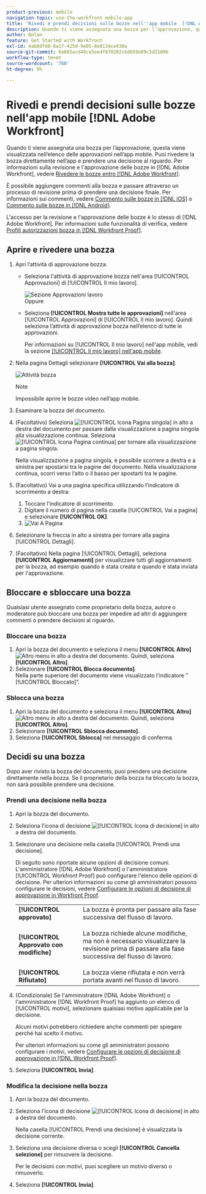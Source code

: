 ```yaml
---
product-previous: mobile
navigation-topic: use-the-workfront-mobile-app
title: 'Rivedi e prendi decisioni sulle bozze nell''app mobile  [!DNL Adobe Workfront] '
description: Quando ti viene assegnata una bozza per l’approvazione, questa viene visualizzata nell’elenco delle approvazioni nell’app mobile. Puoi rivedere la bozza direttamente nell’app e prendere una decisione al riguardo.
author: Nolan
feature: Get Started with Workfront
exl-id: 4ab8dfd0-0a1f-425d-9e05-8e8134ce930a
source-git-commit: 6e665acd48ce5ee4f870282cbdb59e89c5d21096
workflow-type: tm+mt
source-wordcount: '760'
ht-degree: 0%

---
```


# Rivedi e prendi decisioni sulle bozze nell&#39;app mobile [!DNL Adobe Workfront]

Quando ti viene assegnata una bozza per l’approvazione, questa viene visualizzata nell’elenco delle approvazioni nell’app mobile. Puoi rivedere la bozza direttamente nell’app e prendere una decisione al riguardo. Per informazioni sulla revisione e l&#39;approvazione delle bozze in [!DNL Adobe Workfront], vedere [Rivedere le bozze entro [!DNL Adobe Workfront]](../../../review-and-approve-work/proofing/reviewing-proofs-within-workfront/review-proofs-in-wf.md).

È possibile aggiungere commenti alla bozza e passare attraverso un processo di revisione prima di prendere una decisione finale. Per informazioni sui commenti, vedere [Commento sulle bozze in [!DNL iOS]](../../../workfront-basics/mobile-apps/using-the-workfront-mobile-app/comment-on-proofs-ios.md) o [Commento sulle bozze in [!DNL Android]](../../../workfront-basics/mobile-apps/using-the-workfront-mobile-app/comment-on-proofs-android.md).

L&#39;accesso per la revisione e l&#39;approvazione delle bozze è lo stesso di [!DNL Adobe Workfront]. Per informazioni sulle funzionalità di verifica, vedere [Profili autorizzazioni bozza in [!DNL Workfront Proof]](../../../workfront-proof/wp-acct-admin/account-settings/proof-perm-profiles-in-wp.md).

## Aprire e rivedere una bozza

1. Apri l’attività di approvazione bozza:

   * Seleziona l&#39;attività di approvazione bozza nell&#39;area [!UICONTROL Approvazioni] di [!UICONTROL Il mio lavoro].

     ![Sezione Approvazioni lavoro](assets/mobile-mywork-approvals-338x482.png)\
      Oppure

   * Seleziona **[!UICONTROL Mostra tutte le approvazioni]** nell&#39;area [!UICONTROL Approvazioni] di [!UICONTROL Il mio lavoro]. Quindi seleziona l’attività di approvazione bozza nell’elenco di tutte le approvazioni.

     Per informazioni su [!UICONTROL Il mio lavoro] nell&#39;app mobile, vedi la sezione [[!UICONTROL Il mio lavoro] nell&#39;app mobile](../../../workfront-basics/mobile-apps/using-the-workfront-mobile-app/my-work-section-mobile.md).

1. Nella pagina Dettagli selezionare **[!UICONTROL Vai alla bozza]**.

   ![Attività bozza](assets/mobile-prooftask1-338x516.png)

   >[!NOTE]
   >
   >Impossibile aprire le bozze video nell’app mobile.

1. Esaminare la bozza del documento.
1. (Facoltativo) Seleziona ![[!UICONTROL Icona Pagina singola]](assets/mobile-proofpagingicon1-25x36.png) in alto a destra del documento per passare dalla visualizzazione a pagina singola alla visualizzazione continua. Seleziona ![[!UICONTROL Icona Pagina continua]](assets/mobile-proofpagingicon2-25x25.png) per tornare alla visualizzazione a pagina singola.

   Nella visualizzazione a pagina singola, è possibile scorrere a destra e a sinistra per spostarsi tra le pagine del documento. Nella visualizzazione continua, scorri verso l’alto o il basso per spostarti tra le pagine.

1. (Facoltativo) Vai a una pagina specifica utilizzando l’indicatore di scorrimento a destra:

   1. Toccare l&#39;indicatore di scorrimento.
   1. Digitare il numero di pagina nella casella [!UICONTROL Vai a pagina] e selezionare **[!UICONTROL OK]**.
   1. ![Vai A Pagina](assets/mobile-gotopage-350x224.png)

1. Selezionare la freccia in alto a sinistra per tornare alla pagina [!UICONTROL Dettagli].
1. (Facoltativo) Nella pagina [!UICONTROL Dettagli], seleziona **[!UICONTROL Aggiornamenti]** per visualizzare tutti gli aggiornamenti per la bozza, ad esempio quando è stata creata e quando è stata inviata per l&#39;approvazione.

## Bloccare e sbloccare una bozza

Qualsiasi utente assegnato come proprietario della bozza, autore o moderatore può bloccare una bozza per impedire ad altri di aggiungere commenti o prendere decisioni al riguardo.

### Bloccare una bozza

1. Apri la bozza del documento e seleziona il menu **[!UICONTROL Altro]** ![Altro menu](assets/mobile-verticalmoremenu-20x33.png) in alto a destra del documento. Quindi, seleziona **[!UICONTROL Altro]**.
1. Selezionare **[!UICONTROL Blocca documento]**.\
   Nella parte superiore del documento viene visualizzato l&#39;indicatore &quot;[!UICONTROL Bloccato]&quot;.

### Sblocca una bozza

1. Apri la bozza del documento e seleziona il menu **[!UICONTROL Altro]** ![Altro menu](assets/mobile-verticalmoremenu-20x33.png) in alto a destra del documento. Quindi, seleziona **[!UICONTROL Altro]**.
1. Selezionare **[!UICONTROL Sblocca documento]**.
1. Seleziona **[!UICONTROL Sblocca]** nel messaggio di conferma.

## Decidi su una bozza

Dopo aver rivisto la bozza del documento, puoi prendere una decisione direttamente nella bozza. Se il proprietario della bozza ha bloccato la bozza, non sarà possibile prendere una decisione.

### Prendi una decisione nella bozza

1. Apri la bozza del documento.
1. Seleziona l&#39;icona di decisione ![[!UICONTROL Icona di decisione]](assets/mobile-proofcheckmarkdecisionicon-30x30.png) in alto a destra del documento.
1. Selezionare una decisione nella casella [!UICONTROL Prendi una decisione].

   Di seguito sono riportate alcune opzioni di decisione comuni. L&#39;amministratore [!DNL Adobe Workfront] o l&#39;amministratore [!UICONTROL Workfront Proof] può configurare l&#39;elenco delle opzioni di decisione. Per ulteriori informazioni su come gli amministratori possono configurare le decisioni, vedere [Configurare le opzioni di decisione di approvazione in Workfront Proof](../../../workfront-proof/wp-acct-admin/account-settings/configure-approval-decision-in-wp.md).

   <table style="table-layout:auto"> 
    <col> 
    <col> 
    <tbody> 
     <tr> 
      <td role="rowheader"><strong>[!UICONTROL approvato]</strong></td> 
      <td>La bozza è pronta per passare alla fase successiva del flusso di lavoro.</td> 
     </tr> 
     <tr> 
      <td role="rowheader"><strong>[!UICONTROL Approvato con modifiche]</strong></td> 
      <td> <p>La bozza richiede alcune modifiche, ma non è necessario visualizzare la revisione prima di passare alla fase successiva del flusso di lavoro.</p> </td> 
     </tr> 
     <tr> 
      <td role="rowheader"><strong>[!UICONTROL Rifiutato]</strong></td> 
      <td>La bozza viene rifiutata e non verrà portata avanti nel flusso di lavoro.</td> 
     </tr> 
    </tbody> 
   </table>

1. (Condizionale) Se l&#39;amministratore [!DNL Adobe Workfront] o l&#39;amministratore [!DNL Workfront Proof] ha aggiunto un elenco di [!UICONTROL motivi], selezionare qualsiasi motivo applicabile per la decisione.

   Alcuni motivi potrebbero richiedere anche commenti per spiegare perché hai scelto il motivo.

   Per ulteriori informazioni su come gli amministratori possono configurare i motivi, vedere [Configurare le opzioni di decisione di approvazione in [!DNL Workfront Proof]](../../../workfront-proof/wp-acct-admin/account-settings/configure-approval-decision-in-wp.md).

1. Seleziona **[!UICONTROL Invia]**.

### Modifica la decisione nella bozza

1. Apri la bozza del documento.
1. Seleziona l&#39;icona di decisione ![[!UICONTROL Icona di decisione]](assets/mobile-proofcheckmarkdecisionicon-30x30.png) in alto a destra del documento.

   Nella casella [!UICONTROL Prendi una decisione] è visualizzata la decisione corrente.

1. Seleziona una decisione diversa o scegli **[!UICONTROL Cancella selezione]** per rimuovere la decisione.

   Per le decisioni con motivi, puoi scegliere un motivo diverso o rimuoverlo.

1. Seleziona **[!UICONTROL Invia]**.
